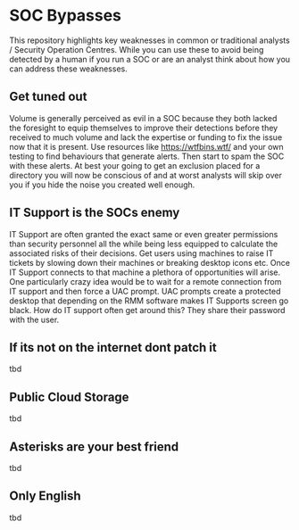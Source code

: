 # SOC Bypasses

This repository highlights key weaknesses in common or traditional analysts / Security Operation Centres. While you can use these to avoid being detected by a human if you run a SOC or are an analyst think about how you can address these weaknesses.

## Get tuned out

Volume is generally perceived as evil in a SOC because they both lacked the foresight to equip themselves to improve their detections before they received to much volume and lack the expertise or funding to fix the issue now that it is present. Use resources like https://wtfbins.wtf/ and your own testing to find behaviours that generate alerts. Then start to spam the SOC with these alerts. At best your going to get an exclusion placed for a directory you will now be conscious of and at worst analysts will skip over you if you hide the noise you created well enough.

## IT Support is the SOCs enemy

IT Support are often granted the exact same or even greater permissions than security personnel all the while being less equipped to calculate the associated risks of their decisions. Get users using machines to raise IT tickets by slowing down their machines or breaking desktop icons etc. Once IT Support connects to that machine a plethora of opportunities will arise. One particularly crazy idea would be to wait for a remote connection from IT support and then force a UAC prompt. UAC prompts create a protected desktop that depending on the RMM software makes IT Supports screen go black. How do IT support often get around this? They share their password with the user.


## If its not on the internet dont patch it

tbd

## Public Cloud Storage

tbd

## Asterisks are your best friend

tbd

## Only English

tbd
